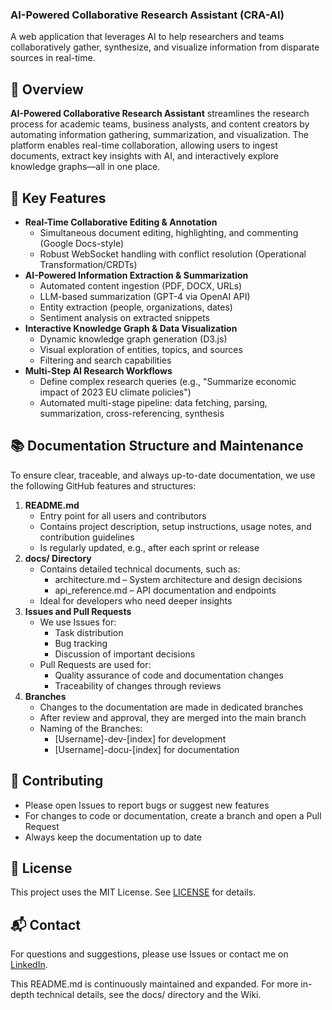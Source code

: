 ### AI-Powered Collaborative Research Assistant (CRA-AI)
A web application that leverages AI to help researchers and teams collaboratively gather, synthesize, and visualize information from disparate sources in real-time.

## 🚀 Overview
**AI-Powered Collaborative Research Assistant** streamlines the research process for academic teams, business analysts, and content creators by automating information gathering, summarization, and visualization. The platform enables real-time collaboration, allowing users to ingest documents, extract key insights with AI, and interactively explore knowledge graphs—all in one place.

## 🌟 Key Features
- **Real-Time Collaborative Editing & Annotation**
  + Simultaneous document editing, highlighting, and commenting (Google Docs-style)
  + Robust WebSocket handling with conflict resolution (Operational Transformation/CRDTs)
- **AI-Powered Information Extraction & Summarization**
  + Automated content ingestion (PDF, DOCX, URLs)
  + LLM-based summarization (GPT-4 via OpenAI API)
  + Entity extraction (people, organizations, dates)
  + Sentiment analysis on extracted snippets
- **Interactive Knowledge Graph & Data Visualization**
  + Dynamic knowledge graph generation (D3.js)
  + Visual exploration of entities, topics, and sources
  + Filtering and search capabilities
- **Multi-Step AI Research Workflows**
  + Define complex research queries (e.g., "Summarize economic impact of 2023 EU climate policies")
  + Automated multi-stage pipeline: data fetching, parsing, summarization, cross-referencing, synthesis
 
## 📚 Documentation Structure and Maintenance
To ensure clear, traceable, and always up-to-date documentation, we use the following GitHub features and structures:
1. **README.md**
   + Entry point for all users and contributors
   + Contains project description, setup instructions, usage notes, and contribution guidelines
   + Is regularly updated, e.g., after each sprint or release
2. **docs/ Directory**
   + Contains detailed technical documents, such as:
     - architecture.md – System architecture and design decisions
     - api_reference.md – API documentation and endpoints
   + Ideal for developers who need deeper insights
3. **Issues and Pull Requests**
   + We use Issues for:
     - Task distribution
     - Bug tracking
     - Discussion of important decisions
   + Pull Requests are used for:
     - Quality assurance of code and documentation changes
     - Traceability of changes through reviews
4. **Branches**
   + Changes to the documentation are made in dedicated branches
   + After review and approval, they are merged into the main branch
   + Naming of the Branches:
     - [Username]-dev-[index] for development
     - [Username]-docu-[index] for documentation

## 🤝 Contributing
- Please open Issues to report bugs or suggest new features
- For changes to code or documentation, create a branch and open a Pull Request
- Always keep the documentation up to date

## 📄 License
This project uses the MIT License. See [LICENSE](licens) for details.

## 📬 Contact
For questions and suggestions, please use Issues or contact me on [LinkedIn](https://www.linkedin.com/in/florian-reining-67074529a?lipi=urn%3Ali%3Apage%3Ad_flagship3_profile_view_base_contact_details%3BV3JYxFwkRYCDGy8yQluYMg%3D%3D).

This README.md is continuously maintained and expanded. For more in-depth technical details, see the docs/ directory and the Wiki.

